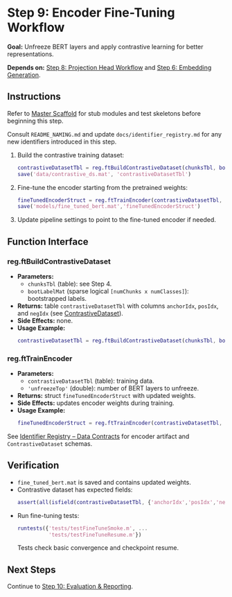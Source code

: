 # Step 9: Encoder Fine-Tuning Workflow

**Goal:** Unfreeze BERT layers and apply contrastive learning for better representations.

**Depends on:** [Step 8: Projection Head Workflow](step08_projection_head.md) and [Step 6: Embedding Generation](step06_embedding_generation.md).

## Instructions
Refer to [Master Scaffold](master_scaffold.md) for stub modules and test skeletons before beginning this step.

Consult `README_NAMING.md` and update `docs/identifier_registry.md` for any new identifiers introduced in this step.

1. Build the contrastive training dataset:
   ```matlab
   contrastiveDatasetTbl = reg.ftBuildContrastiveDataset(chunksTbl, bootLabelMat);
   save('data/contrastive_ds.mat', 'contrastiveDatasetTbl')
   ```
2. Fine-tune the encoder starting from the pretrained weights:
   ```matlab
   fineTunedEncoderStruct = reg.ftTrainEncoder(contrastiveDatasetTbl, 'unfreezeTop', 4);
   save('models/fine_tuned_bert.mat','fineTunedEncoderStruct')
   ```
3. Update pipeline settings to point to the fine-tuned encoder if needed.

## Function Interface

### reg.ftBuildContrastiveDataset
- **Parameters:**
  - `chunksTbl` (table): see Step 4.
  - `bootLabelMat` (sparse logical `[numChunks x numClasses]`): bootstrapped labels.
- **Returns:** table `contrastiveDatasetTbl` with columns `anchorIdx`, `posIdx`, and `negIdx` (see [ContrastiveDataset](identifier_registry.md#contrastivedataset)).
- **Side Effects:** none.
- **Usage Example:**
  ```matlab
  contrastiveDatasetTbl = reg.ftBuildContrastiveDataset(chunksTbl, bootLabelMat);
  ```

### reg.ftTrainEncoder
- **Parameters:**
  - `contrastiveDatasetTbl` (table): training data.
  - `'unfreezeTop'` (double): number of BERT layers to unfreeze.
- **Returns:** struct `fineTunedEncoderStruct` with updated weights.
- **Side Effects:** updates encoder weights during training.
- **Usage Example:**
  ```matlab
  fineTunedEncoderStruct = reg.ftTrainEncoder(contrastiveDatasetTbl, 'unfreezeTop', 4);
  ```

See [Identifier Registry – Data Contracts](identifier_registry.md#data-contracts) for encoder artifact and `ContrastiveDataset` schemas.


## Verification
- `fine_tuned_bert.mat` is saved and contains updated weights.
- Contrastive dataset has expected fields:
  ```matlab
  assert(all(isfield(contrastiveDatasetTbl, {'anchorIdx','posIdx','negIdx'})));
  ```
- Run fine-tuning tests:
  ```matlab
  runtests({'tests/testFineTuneSmoke.m', ...
            'tests/testFineTuneResume.m'})
  ```
  Tests check basic convergence and checkpoint resume.

## Next Steps
Continue to [Step 10: Evaluation & Reporting](step10_evaluation_reporting.md).
